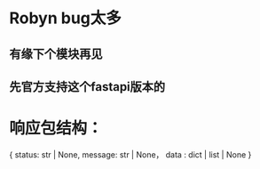 # Robyn bug太多
## 有缘下个模块再见
## 先官方支持这个fastapi版本的

# 响应包结构：
{
    status: str | None,
    message: str | None，
    data : dict | list | None
}